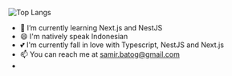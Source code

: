 

<!--
**devsamir/devsamir** is a ✨ _special_ ✨ repository because its `README.md` (this file) appears on your GitHub profile.
()
Here are some ideas to get you started:

- 🔭 I’m currently working on ...
- 🌱 I’m currently learning ...
- 👯 I’m looking to collaborate on ...
- 🤔 I’m looking for help with ...
- 💬 Ask me about ...
- 📫 How to reach me: ...
- 😄 Pronouns: ...
- ⚡ Fun fact: ...
-->
<!--![devsamir github stats](https://github-readme-stats.vercel.app/api?username=devsamir&show_icons=true)-->

![Top Langs](https://github-readme-stats.vercel.app/api/top-langs/?username=devsamir)

- 🌱 I’m currently learning Next.js and NestJS
- 😄 I'm natively speak Indonesian
- 💕 I'm currently fall in love with Typescript, NestJS and Next.js
- 📫 You can reach me at samir.batog@gmail.com
- 
